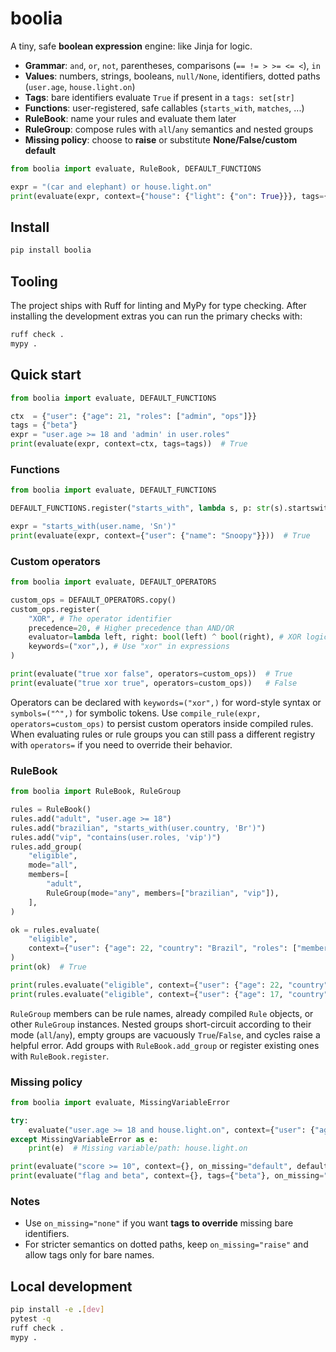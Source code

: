 # boolia

A tiny, safe **boolean expression** engine: like Jinja for logic.

- **Grammar**: `and`, `or`, `not`, parentheses, comparisons (`== != > >= <= <`), `in`
- **Values**: numbers, strings, booleans, `null/None`, identifiers, dotted paths (`user.age`, `house.light.on`)
- **Tags**: bare identifiers evaluate `True` if present in a `tags: set[str]`
- **Functions**: user-registered, safe callables (`starts_with`, `matches`, ...)
- **RuleBook**: name your rules and evaluate them later
- **RuleGroup**: compose rules with `all`/`any` semantics and nested groups
- **Missing policy**: choose to **raise** or substitute **None/False/custom default**

```py
from boolia import evaluate, RuleBook, DEFAULT_FUNCTIONS

expr = "(car and elephant) or house.light.on"
print(evaluate(expr, context={"house": {"light": {"on": True}}}, tags={"car"}))  # True
```

## Install

```bash
pip install boolia
```

## Tooling

The project ships with Ruff for linting and MyPy for type checking. After installing the
development extras you can run the primary checks with:

```bash
ruff check .
mypy .
```

## Quick start

```py
from boolia import evaluate, DEFAULT_FUNCTIONS

ctx  = {"user": {"age": 21, "roles": ["admin", "ops"]}}
tags = {"beta"}
expr = "user.age >= 18 and 'admin' in user.roles"
print(evaluate(expr, context=ctx, tags=tags))  # True
```

### Functions

```py
from boolia import evaluate, DEFAULT_FUNCTIONS

DEFAULT_FUNCTIONS.register("starts_with", lambda s, p: str(s).startswith(str(p)))

expr = "starts_with(user.name, 'Sn')"
print(evaluate(expr, context={"user": {"name": "Snoopy"}}))  # True
```

### Custom operators

```py
from boolia import evaluate, DEFAULT_OPERATORS

custom_ops = DEFAULT_OPERATORS.copy()
custom_ops.register(
    "XOR", # The operator identifier
    precedence=20, # Higher precedence than AND/OR
    evaluator=lambda left, right: bool(left) ^ bool(right), # XOR logic
    keywords=("xor",), # Use "xor" in expressions
)

print(evaluate("true xor false", operators=custom_ops))  # True
print(evaluate("true xor true", operators=custom_ops))   # False
```

Operators can be declared with `keywords=("xor",)` for word-style syntax or `symbols=("^",)`
for symbolic tokens. Use `compile_rule(expr, operators=custom_ops)` to persist custom
operators inside compiled rules. When evaluating rules or rule groups you can still pass a
different registry with `operators=` if you need to override their behavior.

### RuleBook

```py
from boolia import RuleBook, RuleGroup

rules = RuleBook()
rules.add("adult", "user.age >= 18")
rules.add("brazilian", "starts_with(user.country, 'Br')")
rules.add("vip", "contains(user.roles, 'vip')")
rules.add_group(
    "eligible",
    mode="all",
    members=[
        "adult",
        RuleGroup(mode="any", members=["brazilian", "vip"]),
    ],
)

ok = rules.evaluate(
    "eligible",
    context={"user": {"age": 22, "country": "Brazil", "roles": ["member"]}},
)
print(ok)  # True

print(rules.evaluate("eligible", context={"user": {"age": 22, "country": "Chile", "roles": ["vip"]}}))  # True
print(rules.evaluate("eligible", context={"user": {"age": 17, "country": "Chile", "roles": ["member"]}}))  # False
```

`RuleGroup` members can be rule names, already compiled `Rule` objects, or other `RuleGroup` instances. Nested groups short-circuit according to their mode (`all`/`any`), empty groups are vacuously `True`/`False`, and cycles raise a helpful error. Add groups with `RuleBook.add_group` or register existing ones with `RuleBook.register`.

### Missing policy

```py
from boolia import evaluate, MissingVariableError

try:
    evaluate("user.age >= 18 and house.light.on", context={"user": {"age": 20}}, on_missing="raise")
except MissingVariableError as e:
    print(e)  # Missing variable/path: house.light.on

print(evaluate("score >= 10", context={}, on_missing="default", default_value=0))  # False
print(evaluate("flag and beta", context={}, tags={"beta"}, on_missing="none"))     # False (flag is None)
```

### Notes

- Use `on_missing="none"` if you want **tags to override** missing bare identifiers.
- For stricter semantics on dotted paths, keep `on_missing="raise"` and allow tags only for bare names.

## Local development

```bash
pip install -e .[dev]
pytest -q
ruff check .
mypy .
```
